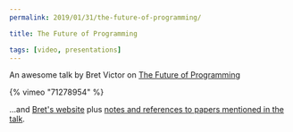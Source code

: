 ```yaml
---
permalink: 2019/01/31/the-future-of-programming/

title: The Future of Programming

tags: [video, presentations]
---
```


An awesome talk by Bret Victor on <a href="https://vimeo.com/71278954">The Future of Programming</a>

{% vimeo "71278954" %}

...and <a href="http://worrydream.com/">Bret's website</a> plus <a href="http://worrydream.com/dbx/">notes and references to papers mentioned in the talk</a>.
